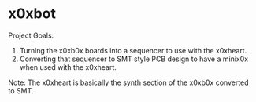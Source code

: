 # x0xbot
Project Goals:
1. Turning the x0xb0x boards into a sequencer to use with the x0xheart.
2. Converting that sequencer to SMT style PCB design to have a minix0x when used with the x0xheart. 

Note: The x0xheart is basically the synth section of the x0xb0x converted to SMT. 


